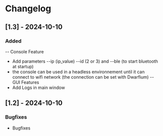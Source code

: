 # Changelog

## [1.3] - 2024-10-10

### Added
-- Console Feature
  - Add parameters --ip (ip_value) --id (2 or 3) and --ble (to start bluetooth at startup)
  - the console can be used in a headless environnement until it can connect to wifi network (the connection can be set with Dwarfium)
-- GUI Features
  - Add Logs in main window

## [1.2] - 2024-10-10

### Bugfixes

- Bugfixes